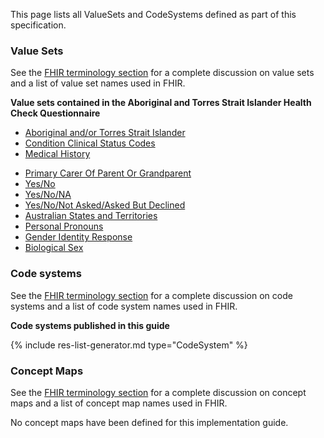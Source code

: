 
This page lists all ValueSets and CodeSystems defined as part of this specification. 

### Value Sets

See the [FHIR terminology section]({{site.data.fhir.path}}terminologies-systems.html) for a complete discussion on value sets and a list of value set names used in FHIR.  <!--Most value sets used in this guide are defined in the base FHIR specification or [AU Base](https://build.fhir.org/ig/hl7au/au-fhir-base/terminology.html). The following value sets are unique to this guide. -->

<!-- **Value sets published in this guide** -->

<!-- ================================================ -->
<!--  use this line to include an autogenerated list of all profiles and highlight new ones using the input/data/new_stuff.yml list.  Remove it if you would like to hand generate it -->



<!-- ================================================ -->

**Value sets contained in the Aboriginal and Torres Strait Islander Health Check Questionnaire**
- [Aboriginal and/or Torres Strait Islander](ValueSet-AboriginalTorresStraitIslander.html)
- [Condition Clinical Status Codes](ValueSet-condition-clinical.html)
- [Medical History](ValueSet-MedicalHistory.html)
<!-- - [Medical History Short List for Infants](ValueSet-MedicalHistoryShortListInfants.html)-->
<!-- - [Medical History Short List for Primary School Children](ValueSet-MedicalHistoryShortListPrimarySchool.html)-->
<!-- - [Medical History Short List for Adolescents](ValueSet-MedicalHistoryShortListAdolescents.html)-->
<!-- - [Medical History Short List for Adults and Older People](ValueSet-MedicalHistoryShortListAdultsAndOlderPeople.html)-->
- [Primary Carer Of Parent Or Grandparent](ValueSet-PrimaryCarerParentGrandparent.html)
- [Yes/No](ValueSet-YesNo.html)
- [Yes/No/NA](ValueSet-YesNoNA.html)
- [Yes/No/Not Asked/Asked But Declined](ValueSet-YesNoNotAskedDeclined.html)
- [Australian States and Territories](ValueSet-australian-states-territories-2.html)
- [Personal Pronouns](ValueSet-pronouns.html)
- [Gender Identity Response](ValueSet-gender-identity-response-1.html)
- [Biological Sex](ValueSet-biological-sex-1.html)


### Code systems

See the [FHIR terminology section]({{site.data.fhir.path}}terminologies-systems.html) for a complete discussion on code systems and a list of code system names used in FHIR.  <!--All code systems used in this guide are defined in the base FHIR specification or [AU Base](https://build.fhir.org/ig/hl7au/au-fhir-base/terminology.html). -->

**Code systems published in this guide**

<!-- ================================================ -->
<!--  use this line to include an autogenerated list of all profiles and highlight new ones using the input/data/new_stuff.yml list.  Remove it if you would like to hand generate it -->

{% include res-list-generator.md type="CodeSystem" %}

<!-- ================================================ -->

### Concept Maps

See the [FHIR terminology section]({{site.data.fhir.path}}terminologies-conceptmaps.html) for a complete discussion on concept maps and a list of concept map names used in FHIR.  <!--Most concept maps relevant to this guide are defined in the base FHIR specification or [AU Base](https://build.fhir.org/ig/hl7au/au-fhir-base/terminology.html). The following concept maps are unique to this guide.-->

No concept maps have been defined for this implementation guide.